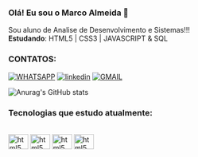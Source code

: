 
### Olá! Eu sou o Marco Almeida 🤙

Sou aluno de Analise de Desenvolvimento e Sistemas!!!<br>
<STRONG>Estudando</strong>: HTML5 | CSS3 | JAVASCRIPT & SQL

### CONTATOS:


[![WHATSAPP](https://img.shields.io/badge/WhatsApp-25D366?style=for-the-badge&logo=whatsapp&logoColor=white)](https://wa.me/5521992819646)
[![linkedin](https://img.shields.io/badge/LinkedIn-0077B5?style=for-the-badge&logo=linkedin&logoColor=white)](https://www.linkedin.com/in/mrcarmo/)
[![GMAIL](https://img.shields.io/badge/Gmail-D14836?style=for-the-badge&logo=gmail&logoColor=white)](mailto:marcoantdk@gmail.com)

![Anurag's GitHub stats](https://github-readme-stats.vercel.app/api?username=MarcoDK23&show_icons=true&theme=dracula)

### Tecnologias que estudo atualmente: 

<div style="display: inline_block"><br>
 <img align="center" alt="html5" height="30" width="40"  src="https://cdn.jsdelivr.net/gh/devicons/devicon/icons/html5/html5-original.svg"/>
 <img align="center" alt="html5" height="30" width="40" src="https://cdn.jsdelivr.net/gh/devicons/devicon/icons/css3/css3-original.svg"/>
<img align="center" alt="html5" height="30" width="40" src="https://cdn.jsdelivr.net/gh/devicons/devicon/icons/javascript/javascript-original.svg"/>
<img align="center" alt="html5" height="30" width="40" src="https://cdn.jsdelivr.net/gh/devicons/devicon/icons/mysql/mysql-original.svg"/>
</div>

